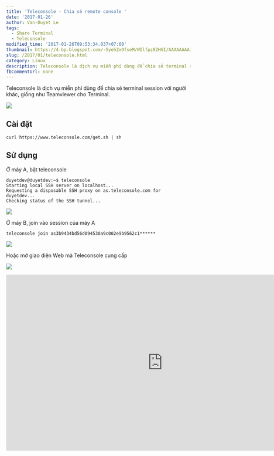 ```yaml
---
title: 'Teleconsole - Chia sẻ remote console '
date: '2017-01-26'
author: Van-Duyet Le
tags:
  - Share Terminal
  - Teleconsole
modified_time: '2017-01-26T09:53:34.037+07:00'
thumbnail: https://4.bp.blogspot.com/-SyehZxOfseM/WIlfpz8ZHGI/AAAAAAAAioQ/RZdJWwM9zwQttiAcu1ECPU4pk-hNVrFlACK4B/s1600/full-screen-teleconsole.gif
slug: /2017/01/teleconsole.html
category: Linux
description: Teleconsole là dịch vụ miễn phí dùng để chia sẻ terminal session với người khác, giống như Teamviewer cho Terminal.
fbCommentUrl: none
---
```


Teleconsole là dịch vụ miễn phí dùng để chia sẻ terminal session với người khác, giống như Teamviewer cho Terminal.

![](https://4.bp.blogspot.com/-SyehZxOfseM/WIlfpz8ZHGI/AAAAAAAAioQ/RZdJWwM9zwQttiAcu1ECPU4pk-hNVrFlACK4B/s640/full-screen-teleconsole.gif)

## Cài đặt

```
curl https://www.teleconsole.com/get.sh | sh
```

## Sử dụng

Ở máy A, bật teleconsole

```
duyetdev@duyetdev:~$ teleconsole
Starting local SSH server on localhost...
Requesting a disposable SSH proxy on as.teleconsole.com for duyetdev...
Checking status of the SSH tunnel...
```

[![](https://1.bp.blogspot.com/-gTY_lNouy1M/WIlisbyQlHI/AAAAAAAAioY/SC_KP1RKxXsrOYjDUvQJefHpaye4bW_gwCLcB/s1600/Screenshot%2Bfrom%2B2017-01-26%2B09-42-26.png)](https://1.bp.blogspot.com/-gTY_lNouy1M/WIlisbyQlHI/AAAAAAAAioY/SC_KP1RKxXsrOYjDUvQJefHpaye4bW_gwCLcB/s1600/Screenshot%2Bfrom%2B2017-01-26%2B09-42-26.png)

Ở máy B, join vào session của máy A

```
teleconsole join as3b9434bd56d094530a9c002e9b9562c1******
```

[![](https://4.bp.blogspot.com/-sNR2s0CLJ3I/WIljEFYmoJI/AAAAAAAAioc/OE5x8h4XIeExKYtoZ2UIA0Ak0yueAtgawCLcB/s1600/Screenshot%2Bfrom%2B2017-01-26%2B09-44-04.png)](https://4.bp.blogspot.com/-sNR2s0CLJ3I/WIljEFYmoJI/AAAAAAAAioc/OE5x8h4XIeExKYtoZ2UIA0Ak0yueAtgawCLcB/s1600/Screenshot%2Bfrom%2B2017-01-26%2B09-44-04.png)

Hoặc mở giao diện Web mà Teleconsole cung cấp

[![](https://4.bp.blogspot.com/-LJ9L5Ur3d-k/WIljqxnokII/AAAAAAAAiok/muVUPTNyUZUKBQFX7lFftTXQF1ycQ0GhACLcB/s1600/Screenshot%2Bfrom%2B2017-01-26%2B09-49-01.png)](https://4.bp.blogspot.com/-LJ9L5Ur3d-k/WIljqxnokII/AAAAAAAAiok/muVUPTNyUZUKBQFX7lFftTXQF1ycQ0GhACLcB/s1600/Screenshot%2Bfrom%2B2017-01-26%2B09-49-01.png)

<div>
    <iframe allowfullscreen="" frameborder="0" height="480" src="https://www.youtube.com/embed/R8CnrnquS_s?rel=0" width="853"></iframe>
</div>
